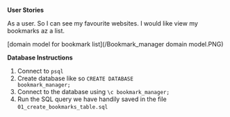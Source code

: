 **User Stories**

As a user.
So I can see my favourite websites.
I would like view my bookmarks az a list.

[domain model for bookmark list](/Bookmark_manager domain model.PNG)

**Database Instructions**

1. Connect to <code>psql</code>
2. Create database like so <code>CREATE DATABASE bookmark_manager;</code>
3. Connect to the database using <code>\c bookmark_manager;</code>
4. Run the SQL query we have handily saved in the file <code>01_create_bookmarks_table.sql</code>

